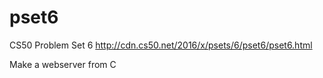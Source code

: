 # pset6
CS50 Problem Set 6 http://cdn.cs50.net/2016/x/psets/6/pset6/pset6.html

Make a webserver from C
